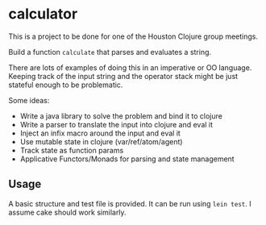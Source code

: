 # calculator

This is a project to be done for one of the Houston Clojure group meetings.

Build a function `calculate` that parses and evaluates a string.

There are lots of examples of doing this in an imperative or OO language.  Keeping track of the input string and the operator stack might be just stateful enough to be problematic.

Some ideas:

* Write a java library to solve the problem and bind it to clojure
* Write a parser to translate the input into clojure and eval it
* Inject an infix macro around the input and eval it
* Use mutable state in clojure (var/ref/atom/agent)
* Track state as function params
* Applicative Functors/Monads for parsing and state management

## Usage

A basic structure and test file is provided.  It can be run using `lein test`.  I assume cake should work similarly.
